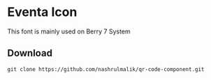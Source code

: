# Eventa Icon
This font is mainly used on Berry 7 System

## Download
```
git clone https://github.com/nashrulmalik/qr-code-component.git
```